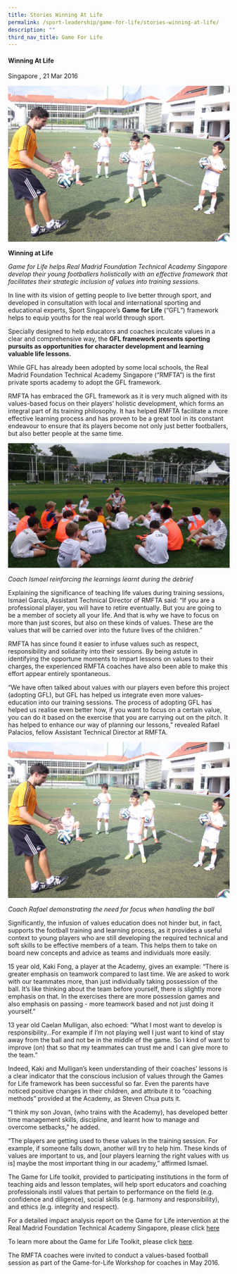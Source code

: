 ```yaml
---
title: Stories Winning At Life
permalink: /sport-leadership/game-for-life/stories-winning-at-life/
description: ""
third_nav_title: Game For Life
---
```

#### **Winning At Life**

Singapore , 21 Mar 2016

![Coach Rafael demonstrating the need for focus when handling the ball](/images/Sport%20Education/Sports%20Leadership/Game%20For%20Life/Stories/RM_IMG_1286_edit.jpeg)

**Winning at Life**

_Game for Life helps Real Madrid Foundation Technical Academy Singapore develop their young footballers holistically with an effective framework that facilitates their strategic inclusion of values into training sessions._

In line with its vision of getting people to live better through sport, and developed in consultation with local and international sporting and educational experts, Sport Singapore’s **Game for Life** (“GFL”) framework helps to equip youths for the real world through sport.

Specially designed to help educators and coaches inculcate values in a clear and comprehensive way, the **GFL framework presents sporting pursuits as opportunities for character development and learning valuable life lessons.**

While GFL has already been adopted by some local schools, the Real Madrid Foundation Technical Academy Singapore (“RMFTA”) is the first private sports academy to adopt the GFL framework.

RMFTA has embraced the GFL framework as it is very much aligned with its values-based focus on their players’ holistic development, which forms an integral part of its training philosophy. It has helped RMFTA facilitate a more effective learning process and has proven to be a great tool in its constant endeavour to ensure that its players become not only just better footballers, but also better people at the same time.

![Coach Ismael reinforcing the learnings learnt during the debrief](/images/Sport%20Education/Sports%20Leadership/Game%20For%20Life/Stories/RM_DSC00041_edit.jpeg)

*Coach Ismael reinforcing the learnings learnt during the debrief*

Explaining the significance of teaching life values during training sessions, Ismael García, Assistant Technical Director of RMFTA said: “If you are a professional player, you will have to retire eventually. But you are going to be a member of society all your life. And that is why we have to focus on more than just scores, but also on these kinds of values. These are the values that will be carried over into the future lives of the children.”

RMFTA has since found it easier to infuse values such as respect, responsibility and solidarity into their sessions. By being astute in identifying the opportune moments to impart lessons on values to their charges, the experienced RMFTA coaches have also been able to make this effort appear entirely spontaneous.

“We have often talked about values with our players even before this project (adopting GFL), but GFL has helped us integrate even more values-education into our training sessions. The process of adopting GFL has helped us realise even better how, if you want to focus on a certain value, you can do it based on the exercise that you are carrying out on the pitch. It has helped to enhance our way of planning our lessons,” revealed Rafael Palacios, fellow Assistant Technical Director at RMFTA.

![Coach Rafael demonstrating the need for focus when handling the ball](/images/Sport%20Education/Sports%20Leadership/Game%20For%20Life/Stories/RM_IMG_1286_edit.jpeg)

*Coach Rafael demonstrating the need for focus when handling the ball*

Significantly, the infusion of values education does not hinder but, in fact, supports the football training and learning process, as it provides a useful context to young players who are still developing the required technical and soft skills to be effective members of a team. This helps them to take on board new concepts and advice as teams and individuals more easily.

15 year old, Kaki Fong, a player at the Academy, gives an example: “There is greater emphasis on teamwork compared to last time. We are asked to work with our teammates more, than just individually taking possession of the ball. It’s like thinking about the team before yourself, there is slightly more emphasis on that. In the exercises there are more possession games and also emphasis on passing - more teamwork based and not just doing it yourself.”

13 year old Caelan Mulligan, also echoed: “What I most want to develop is responsibility…For example if I’m not playing well I just want to kind of stay away from the ball and not be in the middle of the game. So I kind of want to improve (on) that so that my teammates can trust me and I can give more to the team.”

Indeed, Kaki and Mulligan’s keen understanding of their coaches’ lessons is a clear indicator that the conscious inclusion of values through the Games for Life framework has been successful so far. Even the parents have noticed positive changes in their children, and attribute it to “coaching methods” provided at the Academy, as Steven Chua puts it.

“I think my son Jovan, (who trains with the Academy), has developed better time management skills, discipline, and learnt how to manage and overcome setbacks,” he added.

“The players are getting used to these values in the training session. For example, if someone falls down, another will try to help him. These kinds of values are important to us, and \[our players learning the right values with us is\] maybe the most important thing in our academy,” affirmed Ismael.

The Game for Life toolkit, provided to participating institutions in the form of teaching aids and lesson templates, will help sport educators and coaching professionals instil values that pertain to performance on the field (e.g. confidence and diligence), social skills (e.g. harmony and responsibility), and ethics (e.g. integrity and respect).

For a detailed impact analysis report on the Game for Life intervention at the Real Madrid Foundation Technical Academy Singapore, please click [here](/files/Sport%20Education/Sports%20Leadership/Game%20for%20Life/Stories/RM_Impact_Analysis_Report__Full.pdf)

To learn more about the Game for Life Toolkit, please click [here](/sports-education/sports-leadership/game-for-life/).

The RMFTA coaches were invited to conduct a values-based football session as part of the Game-for-Life Workshop for coaches in May 2016.